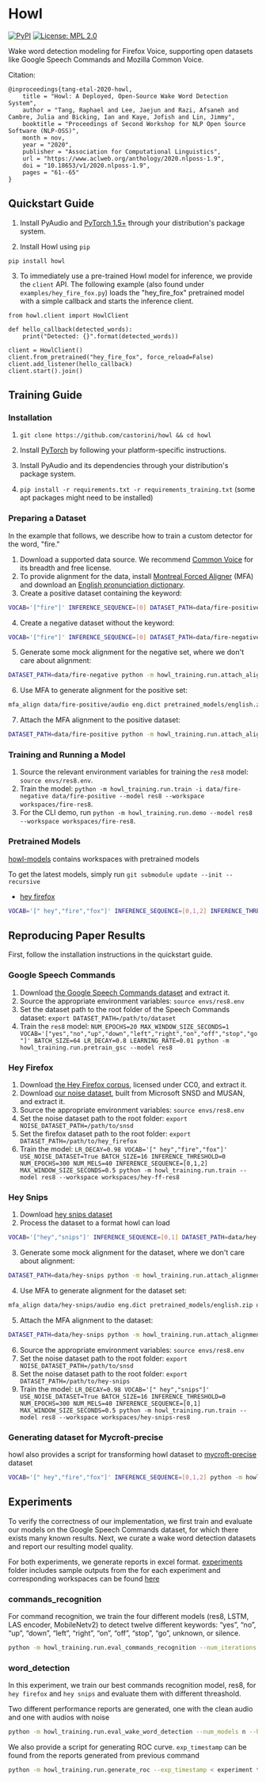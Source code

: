 # Howl

[![PyPI](https://img.shields.io/pypi/v/howl?color=brightgreen)](https://pypi.org/project/howl/)
[![License: MPL 2.0](https://img.shields.io/badge/License-MPL%202.0-brightgreen.svg)](https://opensource.org/licenses/MPL-2.0)

Wake word detection modeling for Firefox Voice, supporting open datasets like Google Speech Commands and Mozilla Common Voice.

Citation:

```
@inproceedings{tang-etal-2020-howl,
    title = "Howl: A Deployed, Open-Source Wake Word Detection System",
    author = "Tang, Raphael and Lee, Jaejun and Razi, Afsaneh and Cambre, Julia and Bicking, Ian and Kaye, Jofish and Lin, Jimmy",
    booktitle = "Proceedings of Second Workshop for NLP Open Source Software (NLP-OSS)",
    month = nov,
    year = "2020",
    publisher = "Association for Computational Linguistics",
    url = "https://www.aclweb.org/anthology/2020.nlposs-1.9",
    doi = "10.18653/v1/2020.nlposs-1.9",
    pages = "61--65"
}
```

## Quickstart Guide

1. Install PyAudio and [PyTorch 1.5+](https://pytorch.org) through your distribution's package system.

2. Install Howl using `pip`

```
pip install howl
```

3. To immediately use a pre-trained Howl model for inference, we provide the `client` API. The following example (also found under `examples/hey_fire_fox.py`) loads the "hey_fire_fox" pretrained model with a simple callback and starts the inference client.

```
from howl.client import HowlClient

def hello_callback(detected_words):
    print("Detected: {}".format(detected_words))

client = HowlClient()
client.from_pretrained("hey_fire_fox", force_reload=False)
client.add_listener(hello_callback)
client.start().join()
```

## Training Guide

### Installation

1. `git clone https://github.com/castorini/howl && cd howl`

2. Install [PyTorch](https://pytorch.org) by following your platform-specific instructions.

3. Install PyAudio and its dependencies through your distribution's package system.

4. `pip install -r requirements.txt -r requirements_training.txt` (some apt packages might need to be installed)

### Preparing a Dataset

In the example that follows, we describe how to train a custom detector for the word, "fire."

1. Download a supported data source. We recommend [Common Voice](https://commonvoice.mozilla.org/) for its breadth and free license.
2. To provide alignment for the data, install [Montreal Forced Aligner](https://montreal-forced-aligner.readthedocs.io/en/latest/installation.html) (MFA)
and download an [English pronunciation dictionary](http://svn.code.sf.net/p/cmusphinx/code/trunk/cmudict/cmudict-0.7b).
3. Create a positive dataset containing the keyword:
```bash
VOCAB='["fire"]' INFERENCE_SEQUENCE=[0] DATASET_PATH=data/fire-positive python -m howl_training.run.create_raw_dataset --negative-pct 0 -i ~/path/to/common-voice --positive-pct 100
```

4. Create a negative dataset without the keyword:

```bash
VOCAB='["fire"]' INFERENCE_SEQUENCE=[0] DATASET_PATH=data/fire-negative python -m howl_training.run.create_raw_dataset --negative-pct 5 -i ~/path/to/common-voice --positive-pct 0
```

5. Generate some mock alignment for the negative set, where we don't care about alignment:

```bash
DATASET_PATH=data/fire-negative python -m howl_training.run.attach_alignment --align-type stub
```

6. Use MFA to generate alignment for the positive set:

```bash
mfa_align data/fire-positive/audio eng.dict pretrained_models/english.zip output-folder
```

7. Attach the MFA alignment to the positive dataset:

```bash
DATASET_PATH=data/fire-positive python -m howl_training.run.attach_alignment --align-type mfa -i output-folder
```

### Training and Running a Model

1. Source the relevant environment variables for training the `res8` model: `source envs/res8.env`.
2. Train the model: `python -m howl_training.run.train -i data/fire-negative data/fire-positive --model res8 --workspace workspaces/fire-res8`.
3. For the CLI demo, run `python -m howl_training.run.demo --model res8 --workspace workspaces/fire-res8`.

### Pretrained Models

[howl-models](https://github.com/castorini/howl-models) contains workspaces with pretrained models

To get the latest models, simply run `git submodule update --init --recursive`

- [hey firefox](https://github.com/castorini/howl-models/tree/master/howl/hey-fire-fox)

```bash
VOCAB='[" hey","fire","fox"]' INFERENCE_SEQUENCE=[0,1,2] INFERENCE_THRESHOLD=0 NUM_MELS=40 MAX_WINDOW_SIZE_SECONDS=0.5 python -m howl_training.run.demo --model res8 --workspace howl-models/howl/hey-fire-fox
```

## Reproducing Paper Results

First, follow the installation instructions in the quickstart guide.

### Google Speech Commands

1. Download [the Google Speech Commands dataset](https://ai.googleblog.com/2017/08/launching-speech-commands-dataset.html) and extract it.
2. Source the appropriate environment variables: `source envs/res8.env`
3. Set the dataset path to the root folder of the Speech Commands dataset: `export DATASET_PATH=/path/to/dataset`
4. Train the `res8` model: `NUM_EPOCHS=20 MAX_WINDOW_SIZE_SECONDS=1 VOCAB='["yes","no","up","down","left","right","on","off","stop","go"]' BATCH_SIZE=64 LR_DECAY=0.8 LEARNING_RATE=0.01 python -m howl_training.run.pretrain_gsc --model res8`

### Hey Firefox

1. Download [the Hey Firefox corpus](https://nlp.nyc3.digitaloceanspaces.com/hey-ff-data.zip), licensed under CC0, and extract it.
2. Download [our noise dataset](https://nlp.nyc3.digitaloceanspaces.com/hey-ff-noise.zip), built from Microsoft SNSD and MUSAN, and extract it.
3. Source the appropriate environment variables: `source envs/res8.env`
4. Set the noise dataset path to the root folder: `export NOISE_DATASET_PATH=/path/to/snsd`
5. Set the firefox dataset path to the root folder: `export DATASET_PATH=/path/to/hey_firefox`
6. Train the model: `LR_DECAY=0.98 VOCAB='[" hey","fire","fox"]' USE_NOISE_DATASET=True BATCH_SIZE=16 INFERENCE_THRESHOLD=0 NUM_EPOCHS=300 NUM_MELS=40 INFERENCE_SEQUENCE=[0,1,2] MAX_WINDOW_SIZE_SECONDS=0.5 python -m howl_training.run.train --model res8 --workspace workspaces/hey-ff-res8`

### Hey Snips

1. Download [hey snips dataset](https://github.com/sonos/keyword-spotting-research-datasets)
2. Process the dataset to a format howl can load

```bash
VOCAB='["hey","snips"]' INFERENCE_SEQUENCE=[0,1] DATASET_PATH=data/hey-snips python -m howl_training.run.create_raw_dataset --dataset-type 'hey-snips' -i ~/path/to/hey_snips_dataset
```

3. Generate some mock alignment for the dataset, where we don't care about alignment:

```bash
DATASET_PATH=data/hey-snips python -m howl_training.run.attach_alignment --align-type stub
```

4. Use MFA to generate alignment for the dataset set:

```bash
mfa_align data/hey-snips/audio eng.dict pretrained_models/english.zip output-folder
```

5. Attach the MFA alignment to the dataset:

```bash
DATASET_PATH=data/hey-snips python -m howl_training.run.attach_alignment --align-type mfa -i output-folder
```

6. Source the appropriate environment variables: `source envs/res8.env`
7. Set the noise dataset path to the root folder: `export NOISE_DATASET_PATH=/path/to/snsd`
8. Set the noise dataset path to the root folder: `export DATASET_PATH=/path/to/hey-snips`
9. Train the model: `LR_DECAY=0.98 VOCAB='[" hey","snips"]' USE_NOISE_DATASET=True BATCH_SIZE=16 INFERENCE_THRESHOLD=0 NUM_EPOCHS=300 NUM_MELS=40 INFERENCE_SEQUENCE=[0,1] MAX_WINDOW_SIZE_SECONDS=0.5 python -m howl_training.run.train --model res8 --workspace workspaces/hey-snips-res8`

### Generating dataset for Mycroft-precise

howl also provides a script for transforming howl dataset to [mycroft-precise](https://github.com/MycroftAI/mycroft-precise) dataset
```bash
VOCAB='[" hey","fire","fox"]' INFERENCE_SEQUENCE=[0,1,2] python -m howl_training.run.generate_precise_dataset --dataset-path /path/to/howl_dataset
```

## Experiments

To verify the correctness of our implementation, we first train and evaluate our models on the Google Speech Commands dataset, for which there exists many known results. Next, we curate a wake word detection datasets and report our resulting model quality.

For both experiments, we generate reports in excel format. [experiments](https://github.com/castorini/howl/tree/master/experiments) folder includes sample outputs from the for each experiment and corresponding workspaces can be found [here](https://github.com/castorini/howl-models/tree/master/howl/experiments)

### commands_recognition

For command recognition, we train the four different models (res8, LSTM, LAS encoder, MobileNetv2) to detect twelve different keywords: “yes”, “no”, “up”, “down”, “left”, “right”, “on”, “off”, “stop”, “go”, unknown, or silence.

```bash
python -m howl_training.run.eval_commands_recognition --num_iterations n --dataset_path < path_to_gsc_datasets >
```

### word_detection

In this experiment, we train our best commands recognition model, res8, for `hey firefox` and `hey snips` and evaluate them with different threashold.

Two different performance reports are generated, one with the clean audio and one with audios with noise

```bash
python -m howl_training.run.eval_wake_word_detection --num_models n --hop_size < number between 0 and 1 > --exp_type < hey_firefox | hey_snips > --dataset_path "x" --noiseset_path "y"
```

We also provide a script for generating ROC curve. `exp_timestamp` can be found from the reports generated from previous command

```bash
python -m howl_training.run.generate_roc --exp_timestamp < experiment timestamp > --exp_type < hey_firefox | hey_snips >
```
